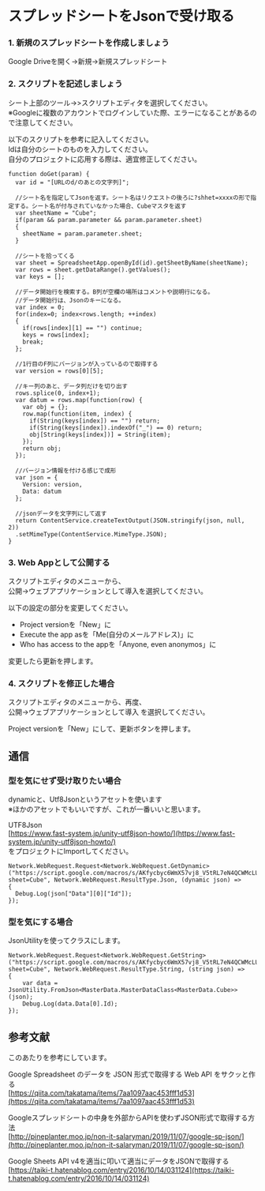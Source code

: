 # スプレッドシートをJsonで受け取る

### 1. 新規のスプレッドシートを作成しましょう  

Google Driveを開く→新規→新規スプレッドシート  


### 2. スクリプトを記述しましょう  

シート上部のツール→>スクリプトエディタを選択してください。  
※Googleに複数のアカウントでログインしていた際、エラーになることがあるので注意してください。  

以下のスクリプトを参考に記入してください。  
Idは自分のシートのものを入力してください。  
自分のプロジェクトに応用する際は、適宜修正してください。  

```
function doGet(param) {
  var id = "[URLのd/のあとの文字列]";
  
  //シート名を指定してJsonを返す。シート名はリクエストの後ろに?shhet=xxxxの形で指定する。シート名が付与されていなかった場合、Cubeマスタを返す
  var sheetName = "Cube";
  if(param && param.parameter && param.parameter.sheet)
  {
    sheetName = param.parameter.sheet;
  }
  
  //シートを拾ってくる
  var sheet = SpreadsheetApp.openById(id).getSheetByName(sheetName);
  var rows = sheet.getDataRange().getValues();
  var keys = [];
  
  //データ開始行を検索する。B列が空欄の場所はコメントや説明行になる。
  //データ開始行は、Jsonのキーになる。
  var index = 0;
  for(index=0; index<rows.length; ++index)
  {
    if(rows[index][1] == "") continue;
    keys = rows[index];
    break;
  };
  
  //1行目のF列にバージョンが入っているので取得する
  var version = rows[0][5];
  
  //キー列のあと、データ列だけを切り出す
  rows.splice(0, index+1);
  var datum = rows.map(function(row) {
    var obj = {};
    row.map(function(item, index) {
      if(String(keys[index]) == "") return;
      if(String(keys[index]).indexOf("_") == 0) return;
      obj[String(keys[index])] = String(item);
    });
    return obj;
  });
  
  //バージョン情報を付ける感じで成形
  var json = {
    Version: version,
    Data: datum
  };
  
  //jsonデータを文字列にして返す
  return ContentService.createTextOutput(JSON.stringify(json, null, 2))
  .setMimeType(ContentService.MimeType.JSON);
}
```

### 3. Web Appとして公開する

スクリプトエディタのメニューから、  
公開→ウェブアプリケーションとして導入を選択してください。  

以下の設定の部分を変更してください。  

- Project versionを「New」に
- Execute the app asを「Me(自分のメールアドレス)」に
- Who has access to the appを「Anyone, even anonymos」に

変更したら更新を押します。


### 4. スクリプトを修正した場合

スクリプトエディタのメニューから、再度、  
公開→ウェブアプリケーションとして導入 を選択してください。  

Project versionを「New」にして、更新ボタンを押します。  


## 通信

### 型を気にせず受け取りたい場合

dynamicと、Utf8Jsonというアセットを使います  
※ほかのアセットでもいいですが、これが一番いいと思います。  

UTF8Json  
[https://www.fast-system.jp/unity-utf8json-howto/](https://www.fast-system.jp/unity-utf8json-howto/)  
をプロジェクトにImportしてください。  

```
Network.WebRequest.Request<Network.WebRequest.GetDynamic>("https://script.google.com/macros/s/AKfycbyc6WmX57vj8_V5tRL7eN4QCWMcLUQx8Jtu_B_JyqnMRGxH0Uk/exec?sheet=Cube", Network.WebRequest.ResultType.Json, (dynamic json) =>
{
  Debug.Log(json["Data"][0]["Id"]);
});
```


### 型を気にする場合

JsonUtilityを使ってクラスにします。  
```
Network.WebRequest.Request<Network.WebRequest.GetString>("https://script.google.com/macros/s/AKfycbyc6WmX57vj8_V5tRL7eN4QCWMcLUQx8Jtu_B_JyqnMRGxH0Uk/exec?sheet=Cube", Network.WebRequest.ResultType.String, (string json) =>
{
    var data = JsonUtility.FromJson<MasterData.MasterDataClass<MasterData.Cube>>(json);
    Debug.Log(data.Data[0].Id);
});
```


## 参考文献

このあたりを参考にしています。  

Google Spreadsheet のデータを JSON 形式で取得する Web API をサクッと作る  
[https://qiita.com/takatama/items/7aa1097aac453fff1d53](https://qiita.com/takatama/items/7aa1097aac453fff1d53)  

Googleスプレッドシートの中身を外部からAPIを使わずJSON形式で取得する方法  
[http://pineplanter.moo.jp/non-it-salaryman/2019/11/07/google-sp-json/](http://pineplanter.moo.jp/non-it-salaryman/2019/11/07/google-sp-json/)  

Google Sheets API v4を適当に叩いて適当にデータをJSONで取得する  
[https://taiki-t.hatenablog.com/entry/2016/10/14/031124](https://taiki-t.hatenablog.com/entry/2016/10/14/031124)  